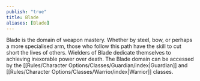 ```yaml
---
publish: "true"
title: Blade
aliases: [Blade]
---
```

Blade is the domain of weapon mastery. Whether by steel, bow, or perhaps a more specialised arm, those who follow this path have the skill to cut short the lives of others. Wielders of Blade dedicate themselves to achieving inexorable power over death. The Blade domain can be accessed by the [[Rules/Character Options/Classes/Guardian/index|Guardian]] and [[Rules/Character Options/Classes/Warrior/index|Warrior]] classes.
